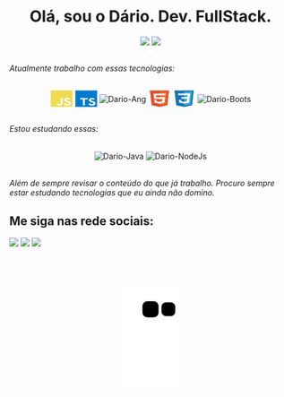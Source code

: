 <div>
 <h1 align='center'> Olá, sou o Dário. Dev. FullStack.</h1>
 <div>

<div align = 'center'>

 <img height="160em" src="https://github-readme-stats-git-masterrstaa-rickstaa.vercel.app/api?username=DarioJr22&hide=contribs,prs,issues&show_icons=true&theme=transparent">
 <img height="160em" src="https://github-readme-stats-git-masterrstaa-rickstaa.vercel.app/api/top-langs/?username=DarioJr22&langs_count=8&theme=transparent&layout=compact">
 
 </div>
 
##
*Atualmente trabalho com essas tecnologias:*
<div align='center' style="display: inline_block"><br>
  <img align="center" alt="Dario-Js" height="30" width="40" src="https://raw.githubusercontent.com/devicons/devicon/master/icons/javascript/javascript-plain.svg">
  <img align="center" alt="Dario-Ts" height="30" width="40" src="https://raw.githubusercontent.com/devicons/devicon/master/icons/typescript/typescript-plain.svg">
  <img align="center" alt="Dario-Ang" height="30" width="40" src="https://cdn.jsdelivr.net/gh/devicons/devicon/icons/angularjs/angularjs-original.svg">
  <img align="center" alt="Dario-HTML" height="30" width="40" src="https://raw.githubusercontent.com/devicons/devicon/master/icons/html5/html5-original.svg">
  <img align="center" alt="Dario-CSS" height="30" width="40" src="https://raw.githubusercontent.com/devicons/devicon/master/icons/css3/css3-original.svg">
  <img align="center" alt="Dario-Boots" height="30" width="40" src="https://cdn.jsdelivr.net/gh/devicons/devicon/icons/bootstrap/bootstrap-original.svg">
</div>

##

*Estou estudando essas:*
<div align='center' style="display: inline_block"><br>
  <img align="center" alt="Dario-Java" height="30" width="40" src="https://cdn.jsdelivr.net/gh/devicons/devicon/icons/java/java-original.svg">
  <img align="center" alt="Dario-NodeJs" height="30" width="40" src="https://cdn.jsdelivr.net/gh/devicons/devicon/icons/nodejs/nodejs-original.svg">
</div>
<br>

*Além de sempre revisar o conteúdo do que já trabalho. Procuro sempre estar estudando tecnologias que eu ainda não domino.*
<br>
  
  
  
 <h2>Me siga nas rede sociais:</h2> 

<div style="display: inline_block"> 

  <a href="https://instagram.com/dario.r0cha" target="_blank"><img src="https://img.shields.io/badge/-Instagram-%23E4405F?style=for-    thebadge&logo=instagram&logoColor=white" target="_blank"></a>
  <a href = "mailto:dariojr1233@gmail.com"><img src="https://img.shields.io/badge/-Gmail-%23333?style=for-the-badge&logo=gmail&logoColor=white" target="_blank"></a>
  <a href="https://www.linkedin.com/in/dário-rocha-12a921189" target="_blank"><img src="https://img.shields.io/badge/-LinkedIn-%230077B5?style=for-the-badge&logo=linkedin&logoColor=white" target="_blank"></a> 
  
</div>

##
  
<br>
  
 <div align='center'>
   
   ![Snake animation](https://github.com/DarioJr22/DarioJr22/blob/output/github-contribution-grid-snake.svg)
  
  </div>
  





